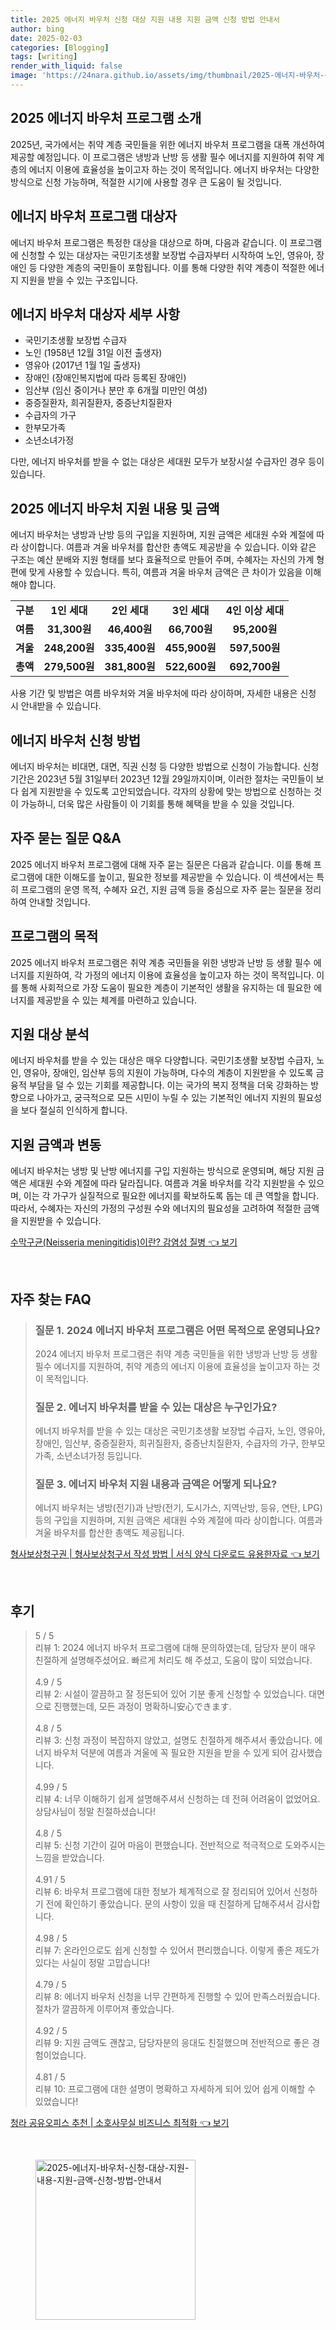```yaml
---
title: 2025 에너지 바우처 신청 대상 지원 내용 지원 금액 신청 방법 안내서
author: bing
date: 2025-02-03
categories: [Blogging]
tags: [writing]
render_with_liquid: false
image: 'https://24nara.github.io/assets/img/thumbnail/2025-에너지-바우처-신청-대상-지원-내용-지원-금액-신청-방법-안내서.webp'
---
```



<h2 id='에너지 바우처 프로그램 소개'>2025 에너지 바우처 프로그램 소개</h2>

<p>2025년, 국가에서는 취약 계층 국민들을 위한 에너지 바우처 프로그램을 대폭 개선하여 제공할 예정입니다. 이 프로그램은 냉방과 난방 등 생활 필수 에너지를 지원하여 취약 계층의 에너지 이용에 효율성을 높이고자 하는 것이 목적입니다. 에너지 바우처는 다양한 방식으로 신청 가능하며, 적절한 시기에 사용할 경우 큰 도움이 될 것입니다.</p>

<h2 id='대상자 정보'>에너지 바우처 프로그램 대상자</h2>

<p>에너지 바우처 프로그램은 특정한 대상을 대상으로 하며, 다음과 같습니다. 이 프로그램에 신청할 수 있는 대상자는 국민기초생활 보장법 수급자부터 시작하여 노인, 영유아, 장애인 등 다양한 계층의 국민들이 포함됩니다. 이를 통해 다양한 취약 계층이 적절한 에너지 지원을 받을 수 있는 구조입니다.</p>

<h2 id='대상자 세부 사항'>에너지 바우처 대상자 세부 사항</h2>

<ul>
    <li>국민기초생활 보장법 수급자</li>
    <li>노인 (1958년 12월 31일 이전 출생자)</li>
    <li>영유아 (2017년 1월 1일 출생자)</li>
    <li>장애인 (장애인복지법에 따라 등록된 장애인)</li>
    <li>임산부 (임신 중이거나 분만 후 6개월 미만인 여성)</li>
    <li>중증질환자, 희귀질환자, 중증난치질환자</li>
    <li>수급자의 가구</li>
    <li>한부모가족</li>
    <li>소년소녀가정</li>
</ul>

<p>다만, 에너지 바우처를 받을 수 없는 대상은 세대원 모두가 보장시설 수급자인 경우 등이 있습니다.</p>

<h2 id='지원 내용과 금액'>2025 에너지 바우처 지원 내용 및 금액</h2>

<p>에너지 바우처는 냉방과 난방 등의 구입을 지원하며, 지원 금액은 세대원 수와 계절에 따라 상이합니다. 여름과 겨울 바우처를 합산한 총액도 제공받을 수 있습니다. 이와 같은 구조는 예산 분배와 지원 형태를 보다 효율적으로 만들어 주며, 수혜자는 자신의 가계 형편에 맞게 사용할 수 있습니다. 특히, 여름과 겨울 바우처 금액은 큰 차이가 있음을 이해해야 합니다.</p>

<table>
    <tr>
        <td style="text-align: center; height: 17px;"><b>구분</b></td>
        <td style="text-align: center; height: 17px;"><b>1인 세대</b></td>
        <td style="text-align: center; height: 17px;"><b>2인 세대</b></td>
        <td style="text-align: center; height: 17px;"><b>3인 세대</b></td>
        <td style="text-align: center; height: 17px;"><b>4인 이상 세대</b></td>
    </tr>
    <tr>
        <td style="text-align: center; height: 17px;"><b>여름</b></td>
        <td style="text-align: center; height: 17px;"><b>31,300원</b></td>
        <td style="text-align: center; height: 17px;"><b>46,400원</b></td>
        <td style="text-align: center; height: 17px;"><b>66,700원</b></td>
        <td style="text-align: center; height: 17px;"><b>95,200원</b></td>
    </tr>
    <tr>
        <td style="text-align: center; height: 17px;"><b>겨울</b></td>
        <td style="text-align: center; height: 17px;"><b>248,200원</b></td>
        <td style="text-align: center; height: 17px;"><b>335,400원</b></td>
        <td style="text-align: center; height: 17px;"><b>455,900원</b></td>
        <td style="text-align: center; height: 17px;"><b>597,500원</b></td>
    </tr>
    <tr>
        <td style="text-align: center; height: 17px;"><b>총액</b></td>
        <td style="text-align: center; height: 17px;"><b>279,500원</b></td>
        <td style="text-align: center; height: 17px;"><b>381,800원</b></td>
        <td style="text-align: center; height: 17px;"><b>522,600원</b></td>
        <td style="text-align: center; height: 17px;"><b>692,700원</b></td>
    </tr>
</table>

<p>사용 기간 및 방법은 여름 바우처와 겨울 바우처에 따라 상이하며, 자세한 내용은 신청 시 안내받을 수 있습니다.</p>

<h2 id='신청 방법'>에너지 바우처 신청 방법</h2>

<p>에너지 바우처는 비대면, 대면, 직권 신청 등 다양한 방법으로 신청이 가능합니다. 신청 기간은 2023년 5월 31일부터 2023년 12월 29일까지이며, 이러한 절차는 국민들이 보다 쉽게 지원받을 수 있도록 고안되었습니다. 각자의 상황에 맞는 방법으로 신청하는 것이 가능하니, 더욱 많은 사람들이 이 기회를 통해 혜택을 받을 수 있을 것입니다.</p>

<h2 id='자주 묻는 질문'>자주 묻는 질문 Q&A</h2>

<p>2025 에너지 바우처 프로그램에 대해 자주 묻는 질문은 다음과 같습니다. 이를 통해 프로그램에 대한 이해도를 높이고, 필요한 정보를 제공받을 수 있습니다. 이 섹션에서는 특히 프로그램의 운영 목적, 수혜자 요건, 지원 금액 등을 중심으로 자주 묻는 질문을 정리하여 안내할 것입니다.</p>

<h2 id='프로그램의 목적'>프로그램의 목적</h2>

<p>2025 에너지 바우처 프로그램은 취약 계층 국민들을 위한 냉방과 난방 등 생활 필수 에너지를 지원하여, 각 가정의 에너지 이용에 효율성을 높이고자 하는 것이 목적입니다. 이를 통해 사회적으로 가장 도움이 필요한 계층이 기본적인 생활을 유지하는 데 필요한 에너지를 제공받을 수 있는 체계를 마련하고 있습니다.</p>

<h2 id='지원 대상 분석'>지원 대상 분석</h2>

<p>에너지 바우처를 받을 수 있는 대상은 매우 다양합니다. 국민기초생활 보장법 수급자, 노인, 영유아, 장애인, 임산부 등의 지원이 가능하며, 다수의 계층이 지원받을 수 있도록 금융적 부담을 덜 수 있는 기회를 제공합니다. 이는 국가의 복지 정책을 더욱 강화하는 방향으로 나아가고, 궁극적으로 모든 시민이 누릴 수 있는 기본적인 에너지 지원의 필요성을 보다 절실히 인식하게 합니다.</p>

<h2 id='지원 금액과 변동'>지원 금액과 변동</h2>

<p>에너지 바우처는 냉방 및 난방 에너지를 구입 지원하는 방식으로 운영되며, 해당 지원 금액은 세대원 수와 계절에 따라 달라집니다. 여름과 겨울 바우처를 각각 지원받을 수 있으며, 이는 각 가구가 실질적으로 필요한 에너지를 확보하도록 돕는 데 큰 역할을 합니다. 따라서, 수혜자는 자신의 가정의 구성원 수와 에너지의 필요성을 고려하여 적절한 금액을 지원받을 수 있습니다.</p>


<p><a class="click-button" title="수막구균(Neisseria meningitidis)이란? 감염성 질병" href="https://24nara.github.io/posts/%EC%88%98%EB%A7%89%EA%B5%AC%EA%B7%A0(Neisseria-meningitidis)%EC%9D%B4%EB%9E%80-%EA%B0%90%EC%97%BC%EC%84%B1-%EC%A7%88%EB%B3%91/" rel="dofollow">수막구균(Neisseria meningitidis)이란? 감염성 질병 👈 보기</a></p><br>
<h2 id='자주_찾는_FAQ'>자주 찾는 FAQ</h2>
<div itemscope="" itemtype="https://schema.org/FAQPage"> 
<blockquote> 
<div itemscope="" itemprop="mainEntity" itemtype="https://schema.org/Question"> 
<h3 itemprop="name">질문 1. 2024 에너지 바우처 프로그램은 어떤 목적으로 운영되나요?</h3> 
<div itemscope="" itemprop="acceptedAnswer" itemtype="https://schema.org/Answer"> 
<span itemprop="text"> 
<p>2024 에너지 바우처 프로그램은 취약 계층 국민들을 위한 냉방과 난방 등 생활 필수 에너지를 지원하여, 취약 계층의 에너지 이용에 효율성을 높이고자 하는 것이 목적입니다.</p> 
</span> 
</div> 
</div> 

<div itemscope="" itemprop="mainEntity" itemtype="https://schema.org/Question"> 
<h3 itemprop="name">질문 2. 에너지 바우처를 받을 수 있는 대상은 누구인가요?</h3> 
<div itemscope="" itemprop="acceptedAnswer" itemtype="https://schema.org/Answer"> 
<span itemprop="text"> 
<p>에너지 바우처를 받을 수 있는 대상은 국민기초생활 보장법 수급자, 노인, 영유아, 장애인, 임산부, 중증질환자, 희귀질환자, 중증난치질환자, 수급자의 가구, 한부모가족, 소년소녀가정 등입니다.</p> 
</span> 
</div> 
</div> 

<div itemscope="" itemprop="mainEntity" itemtype="https://schema.org/Question"> 
<h3 itemprop="name">질문 3. 에너지 바우처 지원 내용과 금액은 어떻게 되나요?</h3> 
<div itemscope="" itemprop="acceptedAnswer" itemtype="https://schema.org/Answer"> 
<span itemprop="text"> 
<p>에너지 바우처는 냉방(전기)과 난방(전기, 도시가스, 지역난방, 등유, 연탄, LPG) 등의 구입을 지원하며, 지원 금액은 세대원 수와 계절에 따라 상이합니다. 여름과 겨울 바우처를 합산한 총액도 제공됩니다.</p> 
</span> 
</div> 
</div> 
</blockquote> 
</div>
<p><a class="click-button" title="형사보상청구권 | 형사보상청구서 작성 방법 | 서식 양식 다운로드 유용한자료" href="https://24nara.github.io/posts/%ED%98%95%EC%82%AC%EB%B3%B4%EC%83%81%EC%B2%AD%EA%B5%AC%EA%B6%8C-%ED%98%95%EC%82%AC%EB%B3%B4%EC%83%81%EC%B2%AD%EA%B5%AC%EC%84%9C-%EC%9E%91%EC%84%B1-%EB%B0%A9%EB%B2%95-%EC%84%9C%EC%8B%9D-%EC%96%91%EC%8B%9D-%EB%8B%A4%EC%9A%B4%EB%A1%9C%EB%93%9C-%EC%9C%A0%EC%9A%A9%ED%95%9C%EC%9E%90%EB%A3%8C/" rel="dofollow">형사보상청구권 | 형사보상청구서 작성 방법 | 서식 양식 다운로드 유용한자료 👈 보기</a></p><br>
<h2 id='후기'>후기</h2>
<div itemscope itemtype="https://schema.org/Product">
  <blockquote>
  <div itemprop="review" itemscope itemtype="https://schema.org/Review">
      <div itemprop="reviewRating" itemscope itemtype="https://schema.org/Rating"> <span itemprop="ratingValue">5</span> / <span itemprop="bestRating">5</span> </div>
      <span itemprop="reviewBody">리뷰 1: 2024 에너지 바우처 프로그램에 대해 문의하였는데, 담당자 분이 매우 친절하게 설명해주셨어요. 빠르게 처리도 해 주셨고, 도움이 많이 되었습니다.</span>
  </div>
  <br>
  <div itemprop="review" itemscope itemtype="https://schema.org/Review">
      <div itemprop="reviewRating" itemscope itemtype="https://schema.org/Rating"> <span itemprop="ratingValue">4.9</span> / <span itemprop="bestRating">5</span> </div>
      <span itemprop="reviewBody">리뷰 2: 시설이 깔끔하고 잘 정돈되어 있어 기분 좋게 신청할 수 있었습니다. 대면으로 진행했는데, 모든 과정이 명확하니安心できます.</span>
  </div>
  <br>
  <div itemprop="review" itemscope itemtype="https://schema.org/Review">
      <div itemprop="reviewRating" itemscope itemtype="https://schema.org/Rating"> <span itemprop="ratingValue">4.8</span> / <span itemprop="bestRating">5</span> </div>
      <span itemprop="reviewBody">리뷰 3: 신청 과정이 복잡하지 않았고, 설명도 친절하게 해주셔서 좋았습니다. 에너지 바우처 덕분에 여름과 겨울에 꼭 필요한 지원을 받을 수 있게 되어 감사했습니다.</span>
  </div>
  <br>
  <div itemprop="review" itemscope itemtype="https://schema.org/Review">
      <div itemprop="reviewRating" itemscope itemtype="https://schema.org/Rating"> <span itemprop="ratingValue">4.99</span> / <span itemprop="bestRating">5</span> </div>
      <span itemprop="reviewBody">리뷰 4: 너무 이해하기 쉽게 설명해주셔서 신청하는 데 전혀 어려움이 없었어요. 상담사님이 정말 친절하셨습니다!</span>
  </div>
  <br>
  <div itemprop="review" itemscope itemtype="https://schema.org/Review">
      <div itemprop="reviewRating" itemscope itemtype="https://schema.org/Rating"> <span itemprop="ratingValue">4.8</span> / <span itemprop="bestRating">5</span> </div>
      <span itemprop="reviewBody">리뷰 5: 신청 기간이 길어 마음이 편했습니다. 전반적으로 적극적으로 도와주시는 느낌을 받았습니다.</span>
  </div>
  <br>
  <div itemprop="review" itemscope itemtype="https://schema.org/Review">
      <div itemprop="reviewRating" itemscope itemtype="https://schema.org/Rating"> <span itemprop="ratingValue">4.91</span> / <span itemprop="bestRating">5</span> </div>
      <span itemprop="reviewBody">리뷰 6: 바우처 프로그램에 대한 정보가 체계적으로 잘 정리되어 있어서 신청하기 전에 확인하기 좋았습니다. 문의 사항이 있을 때 친절하게 답해주셔서 감사합니다.</span>
  </div>
  <br>
  <div itemprop="review" itemscope itemtype="https://schema.org/Review">
      <div itemprop="reviewRating" itemscope itemtype="https://schema.org/Rating"> <span itemprop="ratingValue">4.98</span> / <span itemprop="bestRating">5</span> </div>
      <span itemprop="reviewBody">리뷰 7: 온라인으로도 쉽게 신청할 수 있어서 편리했습니다. 이렇게 좋은 제도가 있다는 사실이 정말 고맙습니다!</span>
  </div>
  <br>
  <div itemprop="review" itemscope itemtype="https://schema.org/Review">
      <div itemprop="reviewRating" itemscope itemtype="https://schema.org/Rating"> <span itemprop="ratingValue">4.79</span> / <span itemprop="bestRating">5</span> </div>
      <span itemprop="reviewBody">리뷰 8: 에너지 바우처 신청을 너무 간편하게 진행할 수 있어 만족스러웠습니다. 절차가 깔끔하게 이루어져 좋았습니다.</span>
  </div>
  <br>
  <div itemprop="review" itemscope itemtype="https://schema.org/Review">
      <div itemprop="reviewRating" itemscope itemtype="https://schema.org/Rating"> <span itemprop="ratingValue">4.92</span> / <span itemprop="bestRating">5</span> </div>
      <span itemprop="reviewBody">리뷰 9: 지원 금액도 괜찮고, 담당자분의 응대도 친절했으며 전반적으로 좋은 경험이었습니다.</span>
  </div>
  <br>
  <div itemprop="review" itemscope itemtype="https://schema.org/Review">
      <div itemprop="reviewRating" itemscope itemtype="https://schema.org/Rating"> <span itemprop="ratingValue">4.81</span> / <span itemprop="bestRating">5</span> </div>
      <span itemprop="reviewBody">리뷰 10: 프로그램에 대한 설명이 명확하고 자세하게 되어 있어 쉽게 이해할 수 있었습니다!</span>
  </div>
  </blockquote>
</div>
<p><a class="click-button" title="청라 공유오피스 추천 | 소호사무실 비즈니스 최적화" href="https://24nara.github.io/posts/%EC%B2%AD%EB%9D%BC-%EA%B3%B5%EC%9C%A0%EC%98%A4%ED%94%BC%EC%8A%A4-%EC%B6%94%EC%B2%9C-%EC%86%8C%ED%98%B8%EC%82%AC%EB%AC%B4%EC%8B%A4-%EB%B9%84%EC%A6%88%EB%8B%88%EC%8A%A4-%EC%B5%9C%EC%A0%81%ED%99%94/" rel="dofollow">청라 공유오피스 추천 | 소호사무실 비즈니스 최적화 👈 보기</a></p><br>
<figure class="image"><img src="https://24nara.github.io/assets/img/thumbnail/2025-에너지-바우처-신청-대상-지원-내용-지원-금액-신청-방법-안내서.webp" alt="2025-에너지-바우처-신청-대상-지원-내용-지원-금액-신청-방법-안내서" width="256" height="256"></figure>